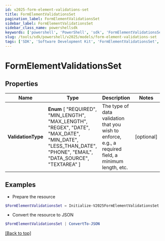 ```yaml
---
id: v2025-form-element-validations-set
title: FormElementValidationsSet
pagination_label: FormElementValidationsSet
sidebar_label: FormElementValidationsSet
sidebar_class_name: powershellsdk
keywords: ['powershell', 'PowerShell', 'sdk', 'FormElementValidationsSet', 'V2025FormElementValidationsSet'] 
slug: /tools/sdk/powershell/v2025/models/form-element-validations-set
tags: ['SDK', 'Software Development Kit', 'FormElementValidationsSet', 'V2025FormElementValidationsSet']
---
```



# FormElementValidationsSet

## Properties

Name | Type | Description | Notes
------------ | ------------- | ------------- | -------------
**ValidationType** |  **Enum** [  "REQUIRED",    "MIN_LENGTH",    "MAX_LENGTH",    "REGEX",    "DATE",    "MAX_DATE",    "MIN_DATE",    "LESS_THAN_DATE",    "PHONE",    "EMAIL",    "DATA_SOURCE",    "TEXTAREA" ] | The type of data validation that you wish to enforce, e.g., a required field, a minimum length, etc. | [optional] 

## Examples

- Prepare the resource
```powershell
$FormElementValidationsSet = Initialize-V2025FormElementValidationsSet  -ValidationType REQUIRED
```

- Convert the resource to JSON
```powershell
$FormElementValidationsSet | ConvertTo-JSON
```


[[Back to top]](#) 

